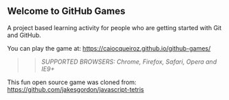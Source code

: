 ## Welcome to GitHub Games

A project based learning activity for people who are getting started with Git and GitHub.

You can play the game at: https://caiocqueiroz.github.io/github-games/

>> _*SUPPORTED BROWSERS*: Chrome, Firefox, Safari, Opera and IE9+_

This fun open source game was cloned from: https://github.com/jakesgordon/javascript-tetris
